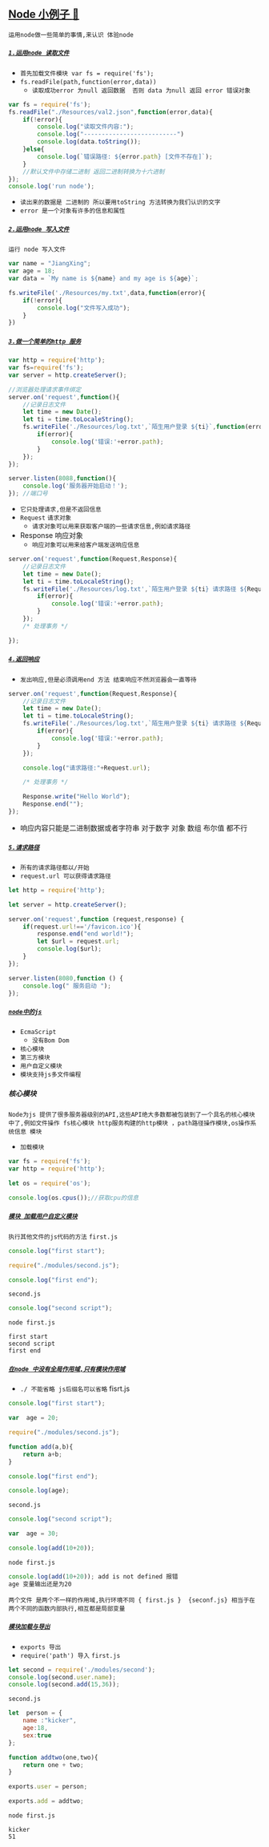 <a id="top" href="#top">Node 小例子  :maple_leaf:</a> 
----
`运用node做一些简单的事情,来认识 体验node`
##### [`1.运用node 读取文件`](#)
* `首先加载文件模块 var fs = require('fs');  `
* `fs.readFile(path,function(error,data))`
  * `读取成功error 为null 返回数据  否则 data 为null 返回 error 错误对象`
```javascript
var fs = require('fs');
fs.readFile("./Resources/val2.json",function(error,data){
    if(!error){
        console.log("读取文件内容:");
        console.log("--------------------------")
        console.log(data.toString());
    }else{
        console.log(`错误路径: ${error.path} [文件不存在]`);
    }
    //默认文件中存储二进制 返回二进制转换为十六进制
}); 
console.log('run node');
```
* `读出来的数据是 二进制的 所以要用toString 方法转换为我们认识的文字`
* `error 是一个对象有许多的信息和属性`
##### [`2.运用node 写入文件`](#)
`运行 node 写入文件 `
```javascript
var name = "JiangXing";
var age = 18;
var data = `My name is ${name} and my age is ${age}`;

fs.writeFile('./Resources/my.txt',data,function(error){
    if(!error){
        console.log("文件写入成功");
    }
})
```
##### [`3.做一个简单的http 服务`](#)
```javascript
var http = require('http');
var fs=require('fs');
var server = http.createServer(); 

//浏览器处理请求事件绑定
server.on('request',function(){
    //记录日志文件
    let time = new Date();
    let ti = time.toLocaleString();
    fs.writeFile('./Resources/log.txt',`陌生用户登录 ${ti}`,function(error){
        if(error){
            console.log('错误:'+error.path);
        }
    });
});

server.listen(8088,function(){
    console.log('服务器开始启动！');
}); //端口号

```
* `它只处理请求,但是不返回信息`
* `Request` `请求对象`
   * `请求对象可以用来获取客户端的一些请求信息,例如请求路径`
* Response 响应对象
   * `响应对象可以用来给客户端发送响应信息`
```javascript
server.on('request',function(Request,Response){
    //记录日志文件
    let time = new Date();
    let ti = time.toLocaleString();
    fs.writeFile('./Resources/log.txt',`陌生用户登录 ${ti} 请求路径 ${Request.url}`,function(error){
        if(error){
            console.log('错误:'+error.path);
        }
    });
    /* 处理事务 */

});
```

##### [`4.返回响应`](#)
* `发出响应,但是必须调用end 方法 结束响应不然浏览器会一直等待`
```javascript
server.on('request',function(Request,Response){
    //记录日志文件
    let time = new Date();
    let ti = time.toLocaleString();
    fs.writeFile('./Resources/log.txt',`陌生用户登录 ${ti} 请求路径 ${Request.url}`,function(error){
        if(error){
            console.log('错误:'+error.path);
        }
    });

    console.log("请求路径:"+Request.url);

    /* 处理事务 */

    Response.write("Hello World");
    Response.end("");
});
```
*  响应内容只能是二进制数据或者字符串 对于数字 对象 数组 布尔值 都不行
##### [`5.请求路径`](#)
* `所有的请求路径都以/开始`
* `request.url 可以获得请求路径`
```javascript
let http = require('http');

let server = http.createServer();

server.on('request',function (request,response) {
    if(request.url!=='/favicon.ico'){
        response.end("end world!");
        let $url = request.url;
        console.log($url);
    }
});

server.listen(8080,function () {
    console.log(" 服务启动 ");
});
```
##### [`node中的js`]()
* `EcmaScript`
  * `没有Bom Dom`
* `核心模块`
* `第三方模块`
* `用户自定义模块`
* `模块支持js多文件编程`
##### 核心模块
`Node为js 提供了很多服务器级别的API,这些API绝大多数都被包装到了一个具名的核心模块中了,例如文件操作 fs核心模块
http服务构建的http模块 ，path路径操作模块,os操作系统信息 模块`
* `加载模块`
```javascript
var fs = require('fs');
var http = require('http');

let os = require('os');

console.log(os.cpus());//获取cpu的信息
```
##### [`模块 加载用户自定义模块`](#)
`执行其他文件的js代码的方法`
`first.js`
```javascript
console.log("first start");

require("./modules/second.js");

console.log("first end");
```
`second.js`
```javascript
console.log("second script");
```
`node first.js`
```
first start
second script
first end
```
##### [`在node 中没有全局作用域,只有模块作用域`](#)
* `./ 不能省略 js后缀名可以省略`
fisrt.js
```javascript
console.log("first start");

var  age = 20;

require("./modules/second.js");

function add(a,b){
    return a+b;
}

console.log("first end");

console.log(age);
```
`second.js`
```javascript
console.log("second script");

var  age = 30;

console.log(add(10+20));
```
`node first.js`
```javascript
console.log(add(10+20)); add is not defined 报错
age 变量输出还是为20 
```
`两个文件 是两个不一样的作用域,执行环境不同 { first.js }  {seconf.js} 相当于在两个不同的函数内部执行,相互都是局部变量`

##### [`模块加载与导出`](#)
* `exports 导出`
* `require('path') 导入`
`first.js`
```javascript
let second = require('./modules/second');
console.log(second.user.name);
console.log(second.add(15,36));
```
`second.js`
```javascript
let  person = {
    name :"kicker",
    age:18,
    sex:true
};

function addtwo(one,two){
    return one + two;
}

exports.user = person;

exports.add = addtwo;
```
`node first.js`
```
kicker
51
```
